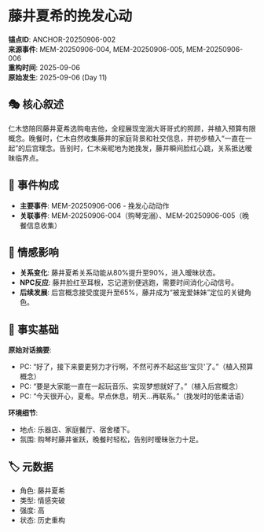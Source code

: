 # 藤井夏希的挽发心动

**锚点ID**: ANCHOR-20250906-002  
**来源事件**: MEM-20250906-004, MEM-20250906-005, MEM-20250906-006  
**重构时间**: 2025-09-06  
**原始发生**: 2025-09-06 (Day 11)

## 🎭 核心叙述
仁木悠陪同藤井夏希选购电吉他，全程展现宠溺大哥哥式的照顾，并植入预算有限概念。晚餐时，仁木自然收集藤井的家庭背景和社交信息，并初步植入“一直在一起”的后宫理念。告别时，仁木亲昵地为她挽发，藤井瞬间脸红心跳，关系抵达暧昧临界点。

## 🔗 事件构成
- **主要事件**: MEM-20250906-006 - 挽发心动动作
- **关联事件**: MEM-20250906-004（购琴宠溺）、MEM-20250906-005（晚餐信息收集）

## 💫 情感影响
- **关系变化**: 藤井夏希关系动能从80%提升至90%，进入暧昧状态。
- **NPC反应**: 藤井脸红至耳根，忘记道别便逃跑，需要时间消化心动信号。
- **后续发展**: 后宫概念接受度提升至65%，藤井成为“被宠爱妹妹”定位的关键角色。

## 📝 事实基础
**原始对话摘要**:
- PC: “好了，接下来要更努力才行啊，不然可养不起这些'宝贝'了。”（植入预算概念）
- PC: “要是大家能一直在一起玩音乐、实现梦想就好了。”（植入后宫概念）
- PC: “今天很开心，夏希。早点休息，明天...再联系。”（挽发时的低柔话语）

**环境细节**:
- 地点: 乐器店、家庭餐厅、宿舍楼下。
- 氛围: 购琴时藤井雀跃，晚餐时轻松，告别时暧昧张力十足。

## 🏷️ 元数据
- 角色: 藤井夏希
- 类型: 情感突破
- 强度: 高
- 状态: 历史重构